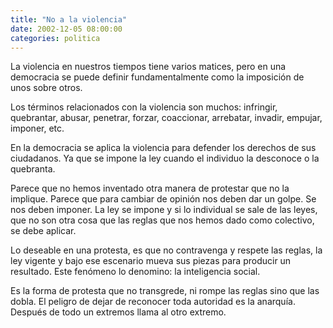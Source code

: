 ```yaml
---
title: "No a la violencia"
date: 2002-12-05 08:00:00
categories: politica
---
```

La violencia en nuestros tiempos tiene varios matices, pero en una democracia se puede definir fundamentalmente como la imposición de unos sobre otros. 

Los términos relacionados con la violencia son muchos: infringir, quebrantar, abusar, penetrar, forzar, coaccionar, arrebatar, invadir, empujar, imponer, etc.

En la democracia se aplica la violencia para defender los derechos de sus ciudadanos. Ya que se impone la ley cuando el individuo la desconoce o la quebranta.

Parece que no hemos inventado otra manera de protestar que no la implique. Parece que para cambiar de opinión nos deben dar un golpe. Se nos deben imponer. La ley se impone y si lo individual se sale de las leyes, que no son otra cosa que las reglas que nos hemos dado como colectivo, se debe aplicar.

Lo deseable en una protesta, es que no contravenga y respete las reglas, la ley vigente y bajo ese escenario mueva sus piezas para producir un resultado. Este fenómeno lo denomino: la inteligencia social. 

Es la forma de protesta que no transgrede, ni rompe las reglas  sino que las dobla.
El peligro de dejar de reconocer toda autoridad es la anarquía. Después de todo un extremos llama al otro extremo.
